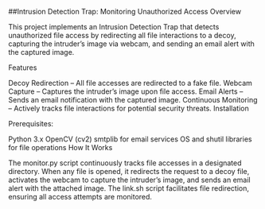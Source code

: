 ##Intrusion Detection Trap: Monitoring Unauthorized Access
Overview

This project implements an Intrusion Detection Trap that detects unauthorized file access by redirecting all file interactions to a decoy, capturing the intruder’s image via webcam, and sending an email alert with the captured image.

Features

Decoy Redirection – All file accesses are redirected to a fake file.
Webcam Capture – Captures the intruder’s image upon file access.
Email Alerts – Sends an email notification with the captured image.
Continuous Monitoring – Actively tracks file interactions for potential security threats.
Installation

Prerequisites:

Python 3.x
OpenCV (cv2)
smtplib for email services
OS and shutil libraries for file operations
How It Works

The monitor.py script continuously tracks file accesses in a designated directory. When any file is opened, it redirects the request to a decoy file, activates the webcam to capture the intruder’s image, and sends an email alert with the attached image. The link.sh script facilitates file redirection, ensuring all access attempts are monitored.

